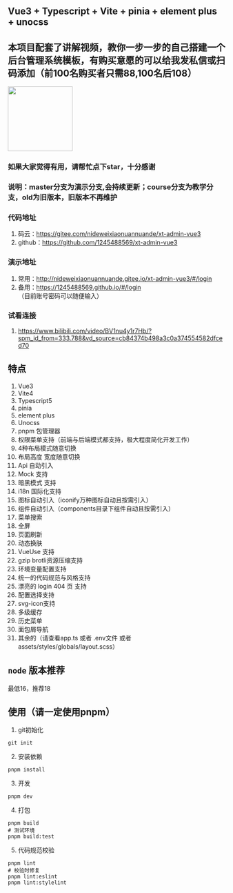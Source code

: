 ## Vue3 + Typescript + Vite + pinia + element plus + unocss

## 本项目配套了讲解视频，教你一步一步的自己搭建一个后台管理系统模板，有购买意愿的可以给我发私信或扫码添加（前100名购买者只需88,100名后108）


<p>
  <img src="https://gitee.com/nideweixiaonuannuande/img-cache/raw/master/IMG_202309143802_791x772.jpg" width="150"  />
</p>

### 如果大家觉得有用，请帮忙点下star，十分感谢

### 说明：master分支为演示分支,会持续更新；course分支为教学分支，old为旧版本，旧版本不再维护

### 代码地址
1. 码云：https://gitee.com/nideweixiaonuannuande/xt-admin-vue3
2. github：https://github.com/1245488569/xt-admin-vue3

### 演示地址
1. 常用：http://nideweixiaonuannuande.gitee.io/xt-admin-vue3/#/login
2. 备用：https://1245488569.github.io/#/login
（目前账号密码可以随便输入）

### 试看连接
1. https://www.bilibili.com/video/BV1nu4y1r7Hb/?spm_id_from=333.788&vd_source=cb84374b498a3c0a374554582dfced70

## 特点
1. Vue3
2. Vite4
3. Typescript5
4. pinia
5. element plus
6. Unocss
7. pnpm 包管理器
8. 权限菜单支持（前端与后端模式都支持，极大程度简化开发工作）
9. 4种布局模式随意切换
10. 布局高度 宽度随意切换
11. Api 自动引入
12. Mock 支持
13. 暗黑模式 支持
14. i18n 国际化支持
15. 图标自动引入（iconify万种图标自动且按需引入）
16. 组件自动引入（components目录下组件自动且按需引入）
17. 菜单搜索
18. 全屏
19. 页面刷新
20. 动态换肤
21. VueUse 支持
22. gzip brotli资源压缩支持
23. 环境变量配置支持
24. 统一的代码规范与风格支持
25. 漂亮的 login 404 页 支持
26. 配置选择支持
27. svg-icon支持
28. 多级缓存
29. 历史菜单
30. 面包屑导航
31. 其余的（请查看app.ts 或者 .env文件 或者assets/styles/globals/layout.scss）

## `node` 版本推荐
最低16，推荐18

## 使用（请一定使用pnpm）

1. git初始化
```shell
git init
```

2. 安装依赖
```shell
pnpm install
```

3. 开发
```shell
pnpm dev
```

4. 打包

```shell
pnpm build
# 测试环境
pnpm build:test
```

5. 代码规范校验

```shell
pnpm lint
# 校验时修复
pnpm lint:eslint
pnpm lint:stylelint
```
